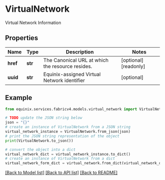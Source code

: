 # VirtualNetwork

Virtual Network Information

## Properties

Name | Type | Description | Notes
------------ | ------------- | ------------- | -------------
**href** | **str** | The Canonical URL at which the resource resides. | [optional] [readonly] 
**uuid** | **str** | Equinix-assigned Virtual Network identifier | [optional] 

## Example

```python
from equinix.services.fabricv4.models.virtual_network import VirtualNetwork

# TODO update the JSON string below
json = "{}"
# create an instance of VirtualNetwork from a JSON string
virtual_network_instance = VirtualNetwork.from_json(json)
# print the JSON string representation of the object
print(VirtualNetwork.to_json())

# convert the object into a dict
virtual_network_dict = virtual_network_instance.to_dict()
# create an instance of VirtualNetwork from a dict
virtual_network_form_dict = virtual_network.from_dict(virtual_network_dict)
```
[[Back to Model list]](../README.md#documentation-for-models) [[Back to API list]](../README.md#documentation-for-api-endpoints) [[Back to README]](../README.md)


